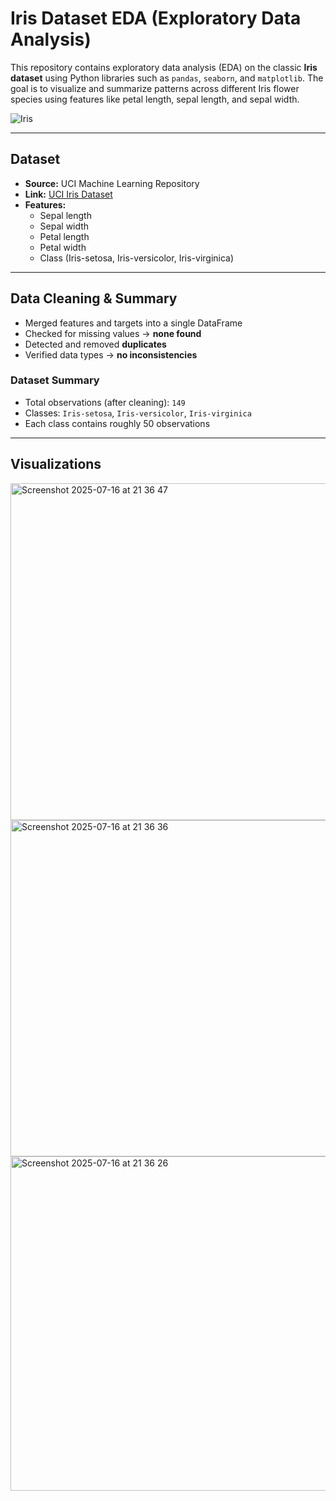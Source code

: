 # Iris Dataset EDA (Exploratory Data Analysis)

This repository contains exploratory data analysis (EDA) on the classic **Iris dataset** using Python libraries such as `pandas`, `seaborn`, and `matplotlib`. The goal is to visualize and summarize patterns across different Iris flower species using features like petal length, sepal length, and sepal width.

![Iris](https://github.com/user-attachments/assets/63fbd701-cd27-4d33-8d90-4e4d4ceb0241)

---

## Dataset

- **Source:** UCI Machine Learning Repository  
- **Link:** [UCI Iris Dataset](https://archive.ics.uci.edu/ml/datasets/iris)  
- **Features:**
  - Sepal length
  - Sepal width
  - Petal length
  - Petal width
  - Class (Iris-setosa, Iris-versicolor, Iris-virginica)

---

## Data Cleaning & Summary

- Merged features and targets into a single DataFrame
- Checked for missing values → **none found**
- Detected and removed **duplicates**
- Verified data types → **no inconsistencies**

### Dataset Summary

- Total observations (after cleaning): `149`
- Classes: `Iris-setosa`, `Iris-versicolor`, `Iris-virginica`
- Each class contains roughly 50 observations

---

## Visualizations

<img width="688" height="539" alt="Screenshot 2025-07-16 at 21 36 47" src="https://github.com/user-attachments/assets/68848747-8d27-48ba-bb57-6b29bf107d92" />
<img width="678" height="538" alt="Screenshot 2025-07-16 at 21 36 36" src="https://github.com/user-attachments/assets/3e437f6b-f6f9-455a-b2a0-5d770acfbace" />
<img width="661" height="535" alt="Screenshot 2025-07-16 at 21 36 26" src="https://github.com/user-attachments/assets/f13dac94-533f-418f-a998-42942d09982c" />




